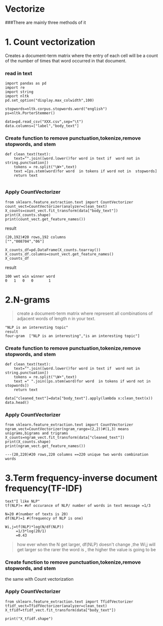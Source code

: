 # Vectorize
###There are mainly three methods of it

# 1. Count vectorization
Creates a document-term matrix where the entry of each cell will be a count of the number of times that word occurred in that document.


### read in text
```
import pandas as pd
import re
import string
import nltk
pd.set_option("display.max_colwidth",100)

stopwords=nltk.corpus.stopwords.word("english")
ps=nltk.PorterStemmer()

data=pd.read_csv("XXX.csv",sep="\t")
data.columns=["label","body_text"]
```

### Create function to remove punctuation,tokenize,remove stopwords, and stem
```
def clean_text(text):
    text="".join([word.lower()for word in text if  word not in  string.punctuation])
    tokens = re.split("\W+",text)
    text =[ps.stem(word)for word  in tokens if word not in  stopwords]
    return text
    
```
### Apply CountVectorizer
```
from sklearn.feature_extraction.text import CountVectorizer
count_vect=CountVectorizer(analyzer=clean_text)
X_counts=count_vect.fit_transform(data["body_text"])
print(X_counts.shape)
print(count_vect.get_feature_names())

```
result
```
(20,192)#20 rows,192 columns
["","008704","06"]
```

```
X_counts_df=pd.DataFrame(X_counts.toarray())
X_counts_df.columns=count_vect.get_feature_names()
X_counts_df
```
result
```
100 wet win winner word
0   1   0   0       1
```



# 2.N-grams
>create a document-term matrix where represent all combinations of adjacent words of length n in your text.
```
"NLP is an interesting topic"
result
four-gram  ["NLP is an interesting","is an interesting topic"]
```

### Create function to remove punctuation,tokenize,remove stopwords, and stem
```
def clean_text(text):
    text="".join([word.lower()for word in text if  word not in  string.punctuation])
    tokens = re.split("\W+",text)
    text =" ".join([ps.stem(word)for word  in tokens if word not in  stopwords])
    return text

data["cleaned_text"]=data["body_text"].apply(lambda x:clean_text(x))
data.head()
```
### Apply CountVectorizer
```
from sklearn.feature_extraction.text import CountVectorizer
ngram_vect=CountVectorizer(ngram_range=(2,2))#(1,3) means unigrams,bigrams and trigrams
X_counts=ngram_vect.fit_transform(data["cleaned_text"])
print(X_counts.shape)
print(ngram_vect.get_feature_names())

---(20,220)#20 rows,220 columns ==220 unique two words combination words
```


# 3.Term frequency-inverse document frequency(TF-IDF)
```
text"I like NLP"
tf(NLP)= #of occurance of NLP/ number of words in text message =1/3

N=20 #(number of texts is 20)
df(NLP)=1 #(frequency of NLP is one)

Wi,j=tf(NLP)*log(N/df(NLP))
     =1/3*log(20/1)
     =0.43
```

>how ever when the N get larger, df(NLP) doesn't change ,the Wi,j will get larger
 so the rarer the word is , the higher the value is going to be

### Create function to remove punctuation,tokenize,remove stopwords, and stem
the same with Count vectorization

### Apply CountVectorizer
```
from sklearn.feature_extraction.text import TfidfVectorizer
tfidf_vect=TfidfVectorizer(analyzer=clean_text)
X_tfidf=tfidf_vect.fit_transform(data["body_text"])

print("X_tfidf.shape")
```


